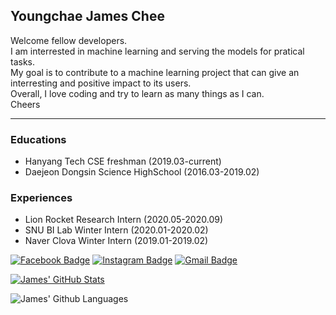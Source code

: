 ## Youngchae James Chee
Welcome fellow developers.<br>
I am interrested in machine learning and serving the models for pratical tasks.<br>
My goal is to contribute to a machine learning project that can give an interresting and positive impact to its users.<br>
Overall, I love coding and try to learn as many things as I can.<br>
Cheers

-----------------------------------------------------------------------------------------
### Educations
- Hanyang Tech CSE freshman (2019.03-current)
- Daejeon Dongsin Science HighSchool (2016.03-2019.02)

### Experiences
- Lion Rocket Research Intern (2020.05-2020.09)
- SNU BI Lab Winter Intern (2020.01-2020.02)
- Naver Clova Winter Intern (2019.01-2019.02)

[![Facebook Badge](https://img.shields.io/badge/-Facebook-3b5998?style=flat-square&logo=facebook&logoColor=white&link=https://www.facebook.com/litcoderr)](https://www.facebook.com/litcoderr)
[![Instagram Badge](https://img.shields.io/badge/-Instagram-8a3ab9?style=flat-square&logo=facebook&logoColor=white&link=https://www.instagram.com/jcheeeeee_z)](https://www.instagram.com/jcheeeeee_z)
[![Gmail Badge](https://img.shields.io/badge/-Gmail-B23121?style=flat-square&logo=facebook&logoColor=white&link=mailto:litcoderr@gmail.com)](mailto:litcoderr@gmail.com)

[![James' GitHub Stats](https://github-readme-stats.vercel.app/api?username=litcoderr&theme=vue-dark)](https://github.com/litcoderr)

![James' Github Languages](https://github-readme-stats.vercel.app/api/top-langs/?username=litcoderr&theme=blue-green)
